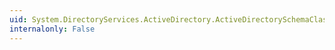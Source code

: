 ```yaml
---
uid: System.DirectoryServices.ActiveDirectory.ActiveDirectorySchemaClassCollection.OnSetComplete(System.Int32,System.Object,System.Object)
internalonly: False
---
```

